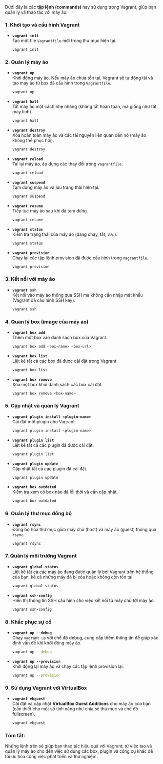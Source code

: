 Dưới đây là các **tập lệnh (commands)** hay sử dụng trong Vagrant, giúp bạn quản lý và thao tác với máy ảo:

### 1. **Khởi tạo và cấu hình Vagrant**
- **`vagrant init`**  
  Tạo một file `Vagrantfile` mới trong thư mục hiện tại.
  ```bash
  vagrant init
  ```

### 2. **Quản lý máy ảo**
- **`vagrant up`**  
  Khởi động máy ảo. Nếu máy ảo chưa tồn tại, Vagrant sẽ tự động tải và tạo máy ảo từ box đã cấu hình trong `Vagrantfile`.
  ```bash
  vagrant up
  ```

- **`vagrant halt`**  
  Tắt máy ảo một cách nhẹ nhàng (không tắt hoàn toàn, mà giống như tắt máy tính).
  ```bash
  vagrant halt
  ```

- **`vagrant destroy`**  
  Xóa hoàn toàn máy ảo và các tài nguyên liên quan đến nó (máy ảo không thể phục hồi).
  ```bash
  vagrant destroy
  ```

- **`vagrant reload`**  
  Tải lại máy ảo, áp dụng các thay đổi trong `Vagrantfile`.
  ```bash
  vagrant reload
  ```

- **`vagrant suspend`**  
  Tạm dừng máy ảo và lưu trạng thái hiện tại.
  ```bash
  vagrant suspend
  ```

- **`vagrant resume`**  
  Tiếp tục máy ảo sau khi đã tạm dừng.
  ```bash
  vagrant resume
  ```

- **`vagrant status`**  
  Kiểm tra trạng thái của máy ảo (đang chạy, tắt, v.v.).
  ```bash
  vagrant status
  ```

- **`vagrant provision`**  
  Chạy lại các tập lệnh provision đã được cấu hình trong `Vagrantfile`.
  ```bash
  vagrant provision
  ```

### 3. **Kết nối với máy ảo**
- **`vagrant ssh`**  
  Kết nối vào máy ảo thông qua SSH mà không cần nhập mật khẩu (Vagrant đã cấu hình SSH key).
  ```bash
  vagrant ssh
  ```

### 4. **Quản lý box (image của máy ảo)**
- **`vagrant box add`**  
  Thêm một box vào danh sách box của Vagrant.
  ```bash
  vagrant box add <box-name> <box-url>
  ```

- **`vagrant box list`**  
  Liệt kê tất cả các box đã được cài đặt trong Vagrant.
  ```bash
  vagrant box list
  ```

- **`vagrant box remove`**  
  Xóa một box khỏi danh sách các box cài đặt.
  ```bash
  vagrant box remove <box-name>
  ```

### 5. **Cập nhật và quản lý Vagrant**
- **`vagrant plugin install <plugin-name>`**  
  Cài đặt một plugin cho Vagrant.
  ```bash
  vagrant plugin install <plugin-name>
  ```

- **`vagrant plugin list`**  
  Liệt kê tất cả các plugin đã được cài đặt.
  ```bash
  vagrant plugin list
  ```

- **`vagrant plugin update`**  
  Cập nhật tất cả các plugin đã cài đặt.
  ```bash
  vagrant plugin update
  ```

- **`vagrant box outdated`**  
  Kiểm tra xem có box nào đã lỗi thời và cần cập nhật.
  ```bash
  vagrant box outdated
  ```

### 6. **Quản lý thư mục đồng bộ**
- **`vagrant rsync`**  
  Đồng bộ hóa thư mục giữa máy chủ (host) và máy ảo (guest) thông qua `rsync`.
  ```bash
  vagrant rsync
  ```

### 7. **Quản lý môi trường Vagrant**
- **`vagrant global-status`**  
  Liệt kê tất cả các máy ảo đang được quản lý bởi Vagrant trên hệ thống của bạn, kể cả những máy đã bị xóa hoặc không còn tồn tại.
  ```bash
  vagrant global-status
  ```

- **`vagrant ssh-config`**  
  Hiển thị thông tin SSH cấu hình cho việc kết nối từ máy chủ tới máy ảo.
  ```bash
  vagrant ssh-config
  ```

### 8. **Khắc phục sự cố**
- **`vagrant up --debug`**  
  Chạy `vagrant up` với chế độ debug, cung cấp thêm thông tin để giúp xác định vấn đề khi khởi động máy ảo.
  ```bash
  vagrant up --debug
  ```

- **`vagrant up --provision`**  
  Khởi động lại máy ảo và chạy các tập lệnh provision lại.
  ```bash
  vagrant up --provision
  ```

### 9. **Sử dụng Vagrant với VirtualBox**
- **`vagrant vbguest`**  
  Cài đặt và cập nhật **VirtualBox Guest Additions** cho máy ảo của bạn (cần thiết cho một số tính năng như chia sẻ thư mục và chế độ fullscreen).
  ```bash
  vagrant vbguest
  ```

### Tóm tắt:
Những lệnh trên sẽ giúp bạn thao tác hiệu quả với Vagrant, từ việc tạo và quản lý máy ảo cho đến việc sử dụng các box, plugin và công cụ khác để tối ưu hóa công việc phát triển và thử nghiệm.